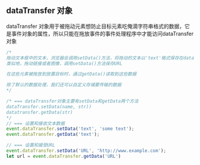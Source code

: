 

## dataTransfer 对象
dataTransfer 对象用于被拖动元素想防止目标元素吃俺滴字符串格式的数据，它是事件对象的属性，所以只能在拖放事件的事件处理程序中才能访问dataTransfer对象
```js
/*
拖动文本框中的文本，浏览器会调用setData()方法，将拖动的文本以'text'格式保存在dataTransfer对象中
类似地，拖动链接或者图像，调用setData()方法保存URL

在这些元素被拖放到放置目标时，通过getData()读取到这些数据

除了默认的数据处理，我们还可以自定义存储要传输的数据
*/

/* === dataTransfer对象主要有setData和getData两个方法
dataTransfer.setData(name, str))
datatransfer.getData(str)
*/
// === 设置和接收文本数据
event.dataTransfer.setData('text', 'some text');
event.dataTransfer.getData('text');

// === 设置和接受URL
event.dataTransfer.setData('URL', 'http://www.example.com');
let url = event.dataTransfer.getData('URL')
```




